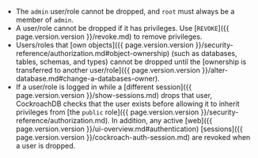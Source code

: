 - The `admin` user/role cannot be dropped, and `root` must always be a member of `admin`.
- A user/role cannot be dropped if it has privileges. Use [`REVOKE`]({{ page.version.version }}/revoke.md) to remove privileges.
- Users/roles that [own objects]({{ page.version.version }}/security-reference/authorization.md#object-ownership) (such as databases, tables, schemas, and types) cannot be dropped until the [ownership is transferred to another user/role]({{ page.version.version }}/alter-database.md#change-a-databases-owner).
- If a user/role is logged in while a [different session]({{ page.version.version }}/show-sessions.md) drops that user, CockroachDB checks that the user exists before allowing it to inherit privileges from [the `public` role]({{ page.version.version }}/security-reference/authorization.md). In addition, any active [web]({{ page.version.version }}/ui-overview.md#authentication) [sessions]({{ page.version.version }}/cockroach-auth-session.md) are revoked when a user is dropped.
